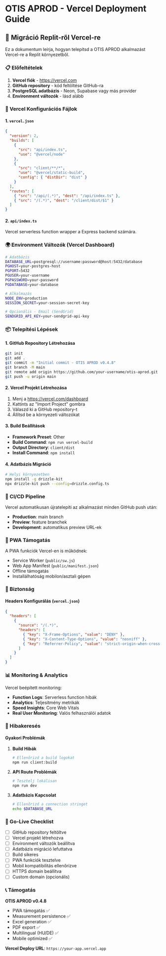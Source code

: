 # OTIS APROD - Vercel Deployment Guide

## 🚀 Migráció Replit-ről Vercel-re

Ez a dokumentum leírja, hogyan telepítsd a OTIS APROD alkalmazást Vercel-re a Replit környezetből.

### 📋 Előfeltételek

1. **Vercel fiók** - https://vercel.com
2. **GitHub repository** - kód feltöltése GitHub-ra
3. **PostgreSQL adatbázis** - Neon, Supabase vagy más provider
4. **Environment változók** - lásd alább

### 🔧 Vercel Konfigurációs Fájlok

#### 1. `vercel.json`
```json
{
  "version": 2,
  "builds": [
    {
      "src": "api/index.ts",
      "use": "@vercel/node"
    },
    {
      "src": "client/**/*",
      "use": "@vercel/static-build",
      "config": { "distDir": "dist" }
    }
  ],
  "routes": [
    { "src": "/api/(.*)", "dest": "/api/index.ts" },
    { "src": "/(.*)", "dest": "/client/dist/$1" }
  ]
}
```

#### 2. `api/index.ts` 
Vercel serverless function wrapper a Express backend számára.

### 🌍 Environment Változók (Vercel Dashboard)

```bash
# Adatbázis
DATABASE_URL=postgresql://username:password@host:5432/database
PGHOST=your-postgres-host
PGPORT=5432
PGUSER=your-username
PGPASSWORD=your-password
PGDATABASE=your-database

# Alkalmazás
NODE_ENV=production
SESSION_SECRET=your-session-secret-key

# Opcionális - Email (SendGrid)
SENDGRID_API_KEY=your-sendgrid-api-key
```

### 📦 Telepítési Lépések

#### 1. GitHub Repository Létrehozása
```bash
git init
git add .
git commit -m "Initial commit - OTIS APROD v0.4.8"
git branch -M main
git remote add origin https://github.com/your-username/otis-aprod.git
git push -u origin main
```

#### 2. Vercel Projekt Létrehozása
1. Menj a https://vercel.com/dashboard
2. Kattints az "Import Project" gombra
3. Válaszd ki a GitHub repository-t
4. Állítsd be a környezeti változókat

#### 3. Build Beállítások
- **Framework Preset**: Other
- **Build Command**: `npm run vercel-build`
- **Output Directory**: `client/dist`
- **Install Command**: `npm install`

#### 4. Adatbázis Migráció
```bash
# Helyi környezetben
npm install -g drizzle-kit
npx drizzle-kit push --config=drizzle.config.ts
```

### 🔄 CI/CD Pipeline

Vercel automatikusan újratelepíti az alkalmazást minden GitHub push után:
- **Production**: main branch
- **Preview**: feature branchek
- **Development**: automatikus preview URL-ek

### 📱 PWA Támogatás

A PWA funkciók Vercel-en is működnek:
- Service Worker (`public/sw.js`)
- Web App Manifest (`public/manifest.json`)
- Offline támogatás
- Installálhatóság mobilon/asztali gépen

### 🔐 Biztonság

#### Headers Konfigurálás (`vercel.json`)
```json
{
  "headers": [
    {
      "source": "/(.*)",
      "headers": [
        { "key": "X-Frame-Options", "value": "DENY" },
        { "key": "X-Content-Type-Options", "value": "nosniff" },
        { "key": "Referrer-Policy", "value": "strict-origin-when-cross-origin" }
      ]
    }
  ]
}
```

### 📊 Monitoring & Analytics

Vercel beépített monitoring:
- **Function Logs**: Serverless function hibák
- **Analytics**: Teljesítmény metrikák  
- **Speed Insights**: Core Web Vitals
- **Real User Monitoring**: Valós felhasználói adatok

### 🐛 Hibakeresés

#### Gyakori Problémák

1. **Build Hibák**
   ```bash
   # Ellenőrizd a build logokat
   npm run client:build
   ```

2. **API Route Problémák**  
   ```bash
   # Tesztelj lokálisan
   npm run dev
   ```

3. **Adatbázis Kapcsolat**
   ```bash
   # Ellenőrizd a connection stringet
   echo $DATABASE_URL
   ```

### 🚀 Go-Live Checklist

- [ ] GitHub repository feltöltve
- [ ] Vercel projekt létrehozva
- [ ] Environment változók beállítva
- [ ] Adatbázis migráció lefuttatva
- [ ] Build sikeres
- [ ] PWA funkciók tesztelve
- [ ] Mobil kompatibilitás ellenőrizve
- [ ] HTTPS domain beállítva
- [ ] Custom domain (opcionális)

### 📞 Támogatás

**OTIS APROD v0.4.8**
- PWA támogatás ✅
- Measurement persistence ✅  
- Excel generation ✅
- PDF export ✅
- Multilingual (HU/DE) ✅
- Mobile optimized ✅

**Vercel Deploy URL**: `https://your-app.vercel.app`